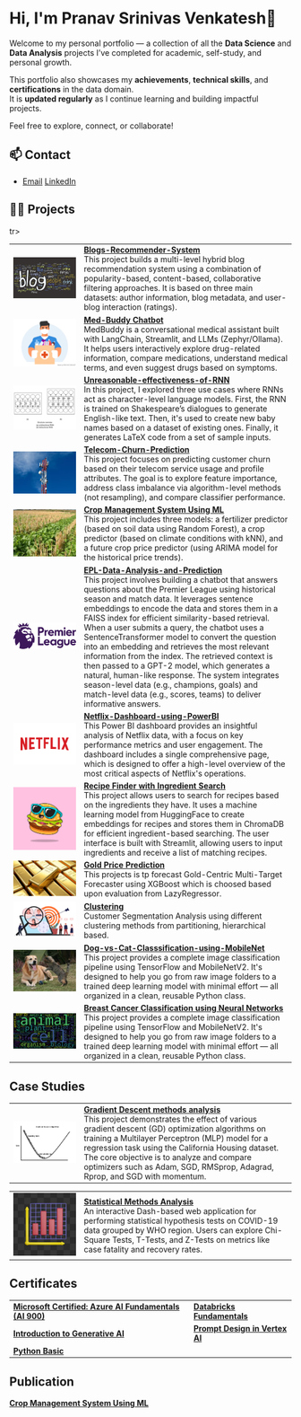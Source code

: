 # Hi, I'm Pranav Srinivas Venkatesh👋

Welcome to my personal portfolio — a collection of all the **Data Science** and **Data Analysis** projects I’ve completed for academic, self-study, and personal growth.

This portfolio also showcases my **achievements**, **technical skills**, and **certifications** in the data domain.  
It is **updated regularly** as I continue learning and building impactful projects.

Feel free to explore, connect, or collaborate!
## 📫 Contact

- [Email](mailto:pranav.sv.data@gmail.com) [LinkedIn](https://www.linkedin.com/in/pranav-srinivas-venkatesh-81a211163/)

## 👨‍💻 Projects


<table>
  <tr>
    <td width="25%">
      <img src="images/blogs.png" alt="Blogs-Recommender-System" />
    </td>
    <td>
      <a href="https://github.com/pranavsrinivas29/Blogs-Recommender-System"><b>Blogs-Recommender-System</b></a><br/>
      This project builds a multi-level hybrid blog recommendation system using a combination of popularity-based, content-based, collaborative filtering approaches. It is based on three main datasets: author information, blog metadata, and user-blog interaction (ratings).
    </td>
  </tr>

  <tr>
    <td width="25%">
      <img src="images/medbuddy.png" alt="MedBuddy Chatbot" />
    </td>
    <td>
      <a href="https://github.com/pranavsrinivas29/MedBuddy_chatbot"><b>Med-Buddy Chatbot</b></a><br/>
      MedBuddy is a conversational medical assistant built with LangChain, Streamlit, and LLMs (Zephyr/Ollama). It helps users interactively explore drug-related information, compare medications, understand medical terms, and even suggest drugs based on symptoms.
    </td>
  </tr>

  <tr>
    <td width="25%">
      <img src="images/rnn.png" alt="Unreasonable-effectiveness-of-RNN" />
    </td>
    <td>
      <a href="https://github.com/pranavsrinivas29/MedBuddy_chatbot"><b>Unreasonable-effectiveness-of-RNN</b></a><br/>
      In this project, I explored three use cases where RNNs act as character-level language models.
      First, the RNN is trained on Shakespeare’s dialogues to generate English-like text. Then, it's used to create new baby names based on a dataset of existing ones. Finally, it generates LaTeX code from a set of sample inputs.
    </td>
  </tr>

  <tr>
    <td width="25%">
      <img src="images/telecom.png" alt="Telecom-Churn-Prediction" />
    </td>
    <td>
      <a href="https://github.com/pranavsrinivas29/Telecom-Churn-Prediction"><b>Telecom-Churn-Prediction</b></a><br/>
      This project focuses on predicting customer churn based on their telecom service usage and profile attributes. The goal is to explore feature importance, address class imbalance via algorithm-level methods (not resampling), and compare classifier performance.
    </td>
  </tr>

  <tr>
    <td width="25%">
      <img src="images/crop.png" alt="Crop Management System Using ML" />
    </td>
    <td>
      <a href="https://github.com/pranavsrinivas29/CropManagementSystem-Using-ML"><b>Crop Management System Using ML</b></a><br/>
      This project includes three models: a fertilizer predictor (based on soil data using Random Forest), a crop predictor (based on climate conditions with kNN), and a future crop price predictor (using ARIMA model for the historical price trends).
    </td>
  </tr>

  <tr>
    <td width="25%">
      <img src="images/epl.png" alt="EPL-Data-Analysis-and-Prediction" />
    </td>
    <td>
      <a href="https://github.com/pranavsrinivas29/EPL-Data-Analysis-and-Prediction"><b>EPL-Data-Analysis-and-Prediction</b></a><br/>
      This project involves building a chatbot that answers questions about the Premier League using historical season and match data. It leverages sentence embeddings to encode the data and stores them in a FAISS index for efficient similarity-based retrieval. When a user submits a query, the chatbot uses a SentenceTransformer model to convert the question into an embedding and retrieves the most relevant information from the index. The retrieved context is then passed to a GPT-2 model, which generates a natural, human-like response. The system integrates season-level data (e.g., champions, goals) and match-level data (e.g., scores, teams) to deliver informative answers.
    </td>
  </tr>

  <tr>
    <td width="25%">
      <img src="images/netflix.png" alt="Netflix-Dashboard-using-PowerBI" />
    </td>
    <td>
      <a href="https://github.com/pranavsrinivas29/Netflix-Dashboard-using-PowerBI"><b>Netflix-Dashboard-using-PowerBI</b></a><br/>
      This Power BI dashboard provides an insightful analysis of Netflix data, with a focus on key performance metrics and user engagement. The dashboard includes a single comprehensive page, which is designed to offer a high-level overview of the most critical aspects of Netflix's operations.
    </td>
  </tr>

  <tr>
    <td width="25%">
      <img src="images/food.png" alt="Recipe Finder with Ingredient Search" />
    </td>
    <td>
      <a href="https://github.com/pranavsrinivas29/Reciepe-Finder"><b>Recipe Finder with Ingredient Search</b></a><br/>
      This project allows users to search for recipes based on the ingredients they have. It uses a machine learning model from HuggingFace to create embeddings for recipes and stores them in ChromaDB for efficient ingredient-based searching. The user interface is built with Streamlit, allowing users to input ingredients and receive a list of matching recipes.
    </td>
  </tr>

<tr>
    <td width="25%">
      <img src="images/gold.png" alt="Gold Price Prediction" />
    </td>
    <td>
      <a href="https://github.com/pranavsrinivas29/Gold-Price-Prediction"><b>Gold Price Prediction</b></a><br/>
      This projects is tp forecast Gold-Centric Multi-Target Forecaster using XGBoost which is choosed based upon evaluation from LazyRegressor.
    </td>
  </tr>
<tr>
    <td width="25%">
      <img src="images/customer.png" alt="Clustering Methods" />
    </td>
    <td>
      <a href="https://github.com/pranavsrinivas29/Clustering-Methods"><b>Clustering</b></a><br/>
      Customer Segmentation Analysis using different clustering methods from partitioning, hierarchical based.
    </td>
  </tr>
<tr>
    <td width="25%">
      <img src="images/dog-vs-cat.png" alt="Dog-vs-Cat-Classsification-using-MobileNet" />
    </td>
    <td>
      <a href="https://github.com/pranavsrinivas29/Dog-vs-Cat-Classsification-using-MobileNet"><b>Dog-vs-Cat-Classsification-using-MobileNet</b></a><br/>
      This project provides a complete image classification pipeline using TensorFlow and MobileNetV2. It's designed to help you go from raw image folders to a trained deep learning model with minimal effort — all organized in a clean, reusable Python class.
    </td>
  </tr>

  tr>
    <td width="25%">
      <img src="images/biology.png" alt="Breast Cancer Classification using Neural Networks" />
    </td>
    <td>
      <a href="https://github.com/pranavsrinivas29/Breast-Cancer-Classification"><b>Breast Cancer Classification using Neural Networks </b></a><br/>
      This project provides a complete image classification pipeline using TensorFlow and MobileNetV2. It's designed to help you go from raw image folders to a trained deep learning model with minimal effort — all organized in a clean, reusable Python class.
    </td>
  </tr>
</table>

## Case Studies
<table>
  <tr>
    <td width="25%">
      <img src="images/gradient_descent.png" alt="Gradient Descent methods analysis" />
    </td>
    <td>
      <a href="https://github.com/pranavsrinivas29/Blogs-Recommender-System"><b>Gradient Descent methods analysis</b></a><br/>
      This project demonstrates the effect of various gradient descent (GD) optimization algorithms on training a Multilayer Perceptron (MLP) model for a regression task using the California Housing dataset. The core objective is to analyze and compare optimizers such as Adam, SGD, RMSprop, Adagrad, Rprop, and SGD with momentum.
    </td>
  </tr>
</table>

<table>
  <tr>
    <td width="25%">
      <img src="images/statistical_analysis.png" alt="Statistical Methods Analysis" />
    </td>
    <td>
      <a href="https://github.com/pranavsrinivas29/Statistical-test-analysis"><b>Statistical Methods Analysis</b></a><br/>
      An interactive Dash-based web application for performing statistical hypothesis tests on COVID-19 data grouped by WHO region. Users can explore Chi-Square Tests, T-Tests, and Z-Tests on metrics like case fatality and recovery rates.
    </td>
  </tr>
</table>

## Certificates
<table>
  <tr>
    <td>
      <a href="certificates/Transcript - PranavSrinivasVenkatesh-2979 _ Microsoft Learn.pdf" target="_blank">
        <b>Microsoft Certified: Azure AI Fundamentals (AI 900)</b>
      </a>
    </td>
    <td>
      <a href="certificates/databricks_fundamentals.png" target="_blank">
        <b>Databricks Fundamentals</b>
      </a>
    </td>
  </tr>
  <tr>
    <td>
      <a href="https://www.cloudskillsboost.google/public_profiles/9eb5bf7d-87ac-42a1-837d-ef861532e310/badges/10201884" target="_blank">
        <b>Introduction to Generative AI</b>
      </a>
    </td>
    <td>
      <a href="https://www.cloudskillsboost.google/public_profiles/9eb5bf7d-87ac-42a1-837d-ef861532e310/badges/10249537" target="_blank">
        <b>Prompt Design in Vertex AI</b>
      </a>
    </td>
  </tr>
  <tr>
    <td>
      <a href="https://www.hackerrank.com/certificates/b56051017038" target="_blank">
        <b>Python Basic</b>
      </a>
    </td>
    <!-- <td>
      <a href="https://www.cloudskillsboost.google/public_profiles/9eb5bf7d-87ac-42a1-837d-ef861532e310/badges/10249537" target="_blank">
        <b>Prompt Design in Vertex AI</b>
      </a>
    </td> -->
  </tr>


</table>


## Publication
<a href="https://www.ijisrt.com/crop-management-system-using-machine-learning"><b>Crop Management System Using ML<b><a><br>


